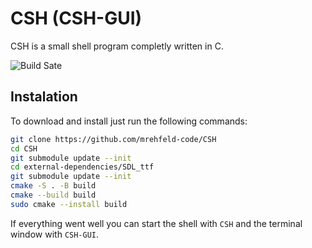 # CSH (CSH-GUI)
CSH is a small shell program completly written in C.

![Build Sate](https://img.shields.io/endpoint?url=https%3A%2F%2Fraw.githubusercontent.com%2Fmrehfeld-code%2FCSH%2Fmaster%2Fbuild_state.json)

## Instalation
To download and install just run the following commands:
```bash
git clone https://github.com/mrehfeld-code/CSH
cd CSH
git submodule update --init
cd external-dependencies/SDL_ttf
git submodule update --init
cmake -S . -B build
cmake --build build
sudo cmake --install build
```

If everything went well you can start the shell with `CSH` and the terminal window with `CSH-GUI`.
